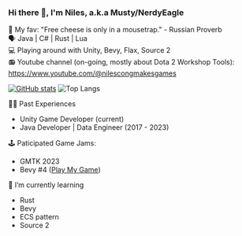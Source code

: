 ### Hi there 👋, I'm Niles, a.k.a Musty/NerdyEagle  
💬 My fav: "Free cheese is only in a mousetrap." - Russian Proverb  
🗣️ Java | C# | Rust | Lua  
💻 Playing around with Unity, Bevy, Flax, Source 2  
📻 Youtube channel (on-going, mostly about Dota 2 Workshop Tools): https://www.youtube.com/@nilescongmakesgames  

[![GitHub stats](https://github-readme-stats.vercel.app/api?username=MinhCT&count_private=true&show_icons=true&theme=solarized-dark&include_all_commits=true)](https://github.com/anuraghazra/github-readme-stats)
![Top Langs](https://github-readme-stats.vercel.app/api/top-langs/?username=MinhCT&layout=compact&theme=solarized-dark)

🧑‍💻 Past Experiences
- Unity Game Developer (current)
- Java Developer | Data Engineer (2017 - 2023)

🕹️ Paticipated Game Jams:
- GMTK 2023
- Bevy #4 ([Play My Game](https://nerdyeagle.itch.io/antidotes))

🌱 I’m currently learning
- Rust
- Bevy
- ECS pattern
- Source 2

<!--
**MinhCT/MinhCT** is a ✨ _special_ ✨ repository because its `README.md` (this file) appears on your GitHub profile.

Here are some ideas to get you started:

- 🔭 I’m currently working on ...
- 🌱 I’m currently learning ...
- 👯 I’m looking to collaborate on ...
- 🤔 I’m looking for help with ...
- 💬 Ask me about ...
- 📫 How to reach me: ...
- 😄 Pronouns: ...
- ⚡ Fun fact: ...
-->
